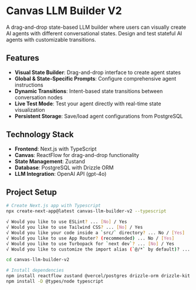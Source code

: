 # Canvas LLM Builder V2

A drag-and-drop state-based LLM builder where users can visually create AI agents with different conversational states. Design and test stateful AI agents with customizable transitions.

## Features

- **Visual State Builder**: Drag-and-drop interface to create agent states
- **Global & State-Specific Prompts**: Configure comprehensive agent instructions
- **Dynamic Transitions**: Intent-based state transitions between conversation nodes
- **Live Test Mode**: Test your agent directly with real-time state visualization
- **Persistent Storage**: Save/load agent configurations from PostgreSQL

## Technology Stack

- **Frontend**: Next.js with TypeScript
- **Canvas**: ReactFlow for drag-and-drop functionality
- **State Management**: Zustand
- **Database**: PostgreSQL with Drizzle ORM
- **LLM Integration**: OpenAI API (gpt-4o)

## Project Setup

```bash
# Create Next.js app with Typescript
npx create-next-app@latest canvas-llm-builder-v2 --typescript

√ Would you like to use ESLint? ... [No] / Yes
√ Would you like to use Tailwind CSS? ... [No] / Yes
√ Would you like your code inside a `src/` directory? ... No / [Yes]
√ Would you like to use App Router? (recommended) ... No / [Yes]
√ Would you like to use Turbopack for `next dev`? ... [No] / Yes
√ Would you like to customize the import alias (`@/*` by default)? ... [No] / Yes

cd canvas-llm-builder-v2

# Install dependencies
npm install reactflow zustand @vercel/postgres drizzle-orm drizzle-kit openai
npm install -D @types/node typescript
```
